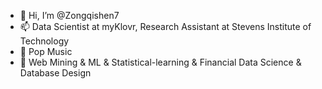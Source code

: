 - 👋 Hi, I’m @Zongqishen7
- 📫 Data Scientist at myKlovr, Research Assistant at Stevens Institute of Technology
- 👀 Pop Music
- 🌱 Web Mining & ML & Statistical-learning & Financial Data Science & Database Design

<!---
Zongqishen7/Zongqishen7 is a ✨ special ✨ repository because its `README.md` (this file) appears on your GitHub profile.
You can click the Preview link to take a look at your changes.
--->
